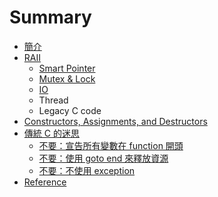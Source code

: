 # Summary

* [簡介](README.md)
* [RAII](raii.md)
  * [Smart Pointer](raii/smart-pointer.md)
  * [Mutex & Lock](raii/mutex-and-lock.md)
  * [IO](raii/io.md)
  * Thread
  * Legacy C code
* [Constructors, Assignments, and Destructors](raii/constructor.md)
* [傳統 C 的迷思](chuan-tong-c-de-mi-si.md)
  * [不要：宣告所有變數在 function 開頭](chuan-tong-c-de-mi-si/bu-yao-ff1a-xuan-gao-suo-you-bian-shu-zai-function-kai-tou.md)
  * [不要：使用 goto end 來釋放資源](chuan-tong-c-de-mi-si/bu-yao-ff1a-shi-yong-goto-end-lai-shi-fang-zi-yuan.md)
  * [不要：不使用 exception](chuan-tong-c-de-mi-si/bu-yao-ff1a-bu-shi-yong-exception.md)
* [Reference](reference.md)

